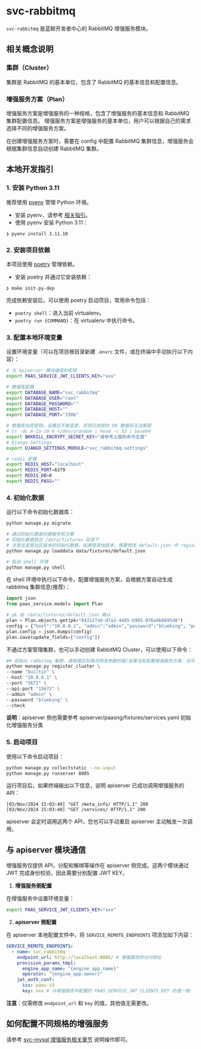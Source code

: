 # svc-rabbitmq

`svc-rabbitmq` 是蓝鲸开发者中心的 RabbitMQ 增强服务模块。

## 相关概念说明

### 集群（Cluster）

集群是 RabbitMQ 的基本单位，包含了 RabbitMQ 的基本信息和配置信息。

### 增强服务方案（Plan）

增强服务方案是增强服务的一种规格，包含了增强服务的基本信息和 RabbitMQ 集群配置信息。
增强服务方案是增强服务的基本单位，用户可以根据自己的需求选择不同的增强服务方案。

在创建增强服务方案时，需要在 config 中配置 RabbitMQ 集群信息，增强服务会根据集群信息自动创建 RabbitMQ 集群。

## 本地开发指引

### 1. 安装 Python 3.11

推荐使用 [pyenv](https://github.com/pyenv/pyenv) 管理 Python 环境。

- 安装 pyenv，请参考 [相关指引](https://github.com/pyenv/pyenv#getting-pyenv)。
- 使用 pyenv 安装 Python 3.11：

```shell
❯ pyenv install 3.11.10
```

### 2. 安装项目依赖

本项目使用 [poetry](https://python-poetry.org/) 管理依赖。

- 安装 poetry 并通过它安装依赖：

```shell
❯ make init-py-dep
```

完成依赖安装后，可以使用 poetry 启动项目，常用命令包括：

- `poetry shell`：进入当前 virtualenv。
- `poetry run {COMMAND}`：在 virtualenv 中执行命令。

### 3. 配置本地环境变量

设置环境变量（可以在项目根目录新建 `.envrc` 文件，或在终端中手动执行以下内容）：

```bash
# 与 apiserver 模块通信的密钥
export PAAS_SERVICE_JWT_CLIENTS_KEY="xxx"

# 数据库配置
export DATABASE_NAME="svc_rabbitmq"
export DATABASE_USER="root"
export DATABASE_PASSWORD=""
export DATABASE_HOST=""
export DATABASE_PORT="3306"

# 数据库加密密钥，设置后不能变更，否则已加密的 DB 数据将无法解密
# tr -dc A-Za-z0-9 </dev/urandom | head -c 32 | base64
export BKKRILL_ENCRYPT_SECRET_KEY="请参考上面的命令生成"
# Django Settings
export DJANGO_SETTINGS_MODULE="svc_rabbitmq.settings"

# redis 配置
export REDIS_HOST="localhost"
export REDIS_PORT=6379
export REDIS_DB=0
export REDIS_PASS=""
```

### 4. 初始化数据

运行以下命令初始化数据库：

```bash
python manage.py migrate

# 通过初始化数据创建服务和方案
# 初始化数据放在 /data/fixtures 目录下
# 注意这里是社区版本的初始化数据，如果是其他版本，需要修改 default.json 中 region 的值
python manage.py loaddata data/fixtures/default.json

# 启动 shell 环境
python manage.py shell
```

在 shell 环境中执行以下命令，配置增强服务方案，会根据方案自动生成 rabbitmq 集群信息(推荐)：

```python
import json
from paas_service.models import Plan

# pk 由 /data/fixtures/default.json 确认 
plan = Plan.objects.get(pk="843127a9-d7a2-4485-b985-076a9b6695d8")
config = {"host":"10.0.0.1", "admin":"admin","password":"blueking", "port":5672,"api_port":15672}
plan.config = json.dumps(config)
plan.save(update_fields=["config"])
```

不通过方案管理集群，也可以手动创建 RabbitMQ Cluster，可以使用以下命令：

```bash
## 初始化 rabbitmq 集群，请根据实际情况修改参数的值(如果没有配置增强服务方案，也可以手动创建集群)
python manage.py register_cluster \
--name "builtin" \
--host "10.0.0.1" \
--port "5672" \
--api-port "15672" \
--admin "admin" \
--password "blueking" \
--check
```

**说明**：apiserver 侧也需要参考 apiserver/paasng/fixtures/services.yaml 初始化增强服务分类

### 5. 启动项目

使用以下命令启动项目：

```bash
python manage.py collectstatic --no-input
python manage.py runserver 8005
```

运行项目后，如果终端输出以下信息，说明 apiserver 已成功调用增强服务的 API：

```
[03/Nov/2024 15:03:40] "GET /meta_info/ HTTP/1.1" 200
[03/Nov/2024 15:03:40] "GET /services/ HTTP/1.1" 200
```

apiserver 会定时调用这两个 API，您也可以手动重启 apiserver 主动触发一次调用。

## 与 apiserver 模块通信

增强服务仅提供 API，分配和解绑等操作在 apiserver 侧完成。这两个模块通过 JWT 完成身份校验，因此需要分别配置 JWT KEY。

1. **增强服务侧配置**

在增强服务中设置环境变量：

```bash
export PAAS_SERVICE_JWT_CLIENTS_KEY="xxx"
```

2. **apiserver 侧配置**

在 apiserver 本地配置文件中，将 `SERVICE_REMOTE_ENDPOINTS` 项添加如下内容：

```yaml
SERVICE_REMOTE_ENDPOINTS:
  - name: svc_rabbitmq
    endpoint_url: http://localhost:8005/ # 增强服务的访问地址
    provision_params_tmpl:
      engine_app_name: "{engine_app.name}"
      operator: "{engine_app.owner}"
    jwt_auth_conf:
      iss: paas-v3
      key: xxx # 与增强服务中配置的 PAAS_SERVICE_JWT_CLIENTS_KEY 的值一致
```

**注意**：仅需修改 `endpoint_url` 和 `key` 的值，其他值无需更改。

## 如何配置不同规格的增强服务

请参考 [svc-mysql 增强服务相关章节](../svc-mysql/README.md#如何配置不同规格的增强服务) 说明操作即可。
